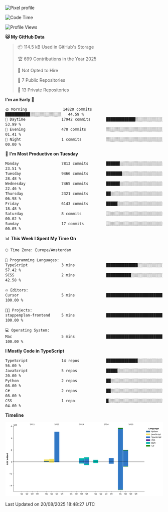 ![Pixel profile](https://pixel-profile.vercel.app/api/github-stats?username=Atchferox&screen_effect=true&theme=rainbow
)


<!--START_SECTION:waka-->
![Code Time](http://img.shields.io/badge/Code%20Time-726%20hrs%2030%20mins-blue)

![Profile Views](http://img.shields.io/badge/Profile%20Views-0-blue)

**🐱 My GitHub Data** 

> 📦 114.5 kB Used in GitHub's Storage 
 > 
> 🏆 699 Contributions in the Year 2025
 > 
> 🚫 Not Opted to Hire
 > 
> 📜 7 Public Repositories 
 > 
> 🔑 13 Private Repositories 
 > 
**I'm an Early 🐤** 

```text
🌞 Morning                14820 commits       ███████████░░░░░░░░░░░░░░   44.59 % 
🌆 Daytime                17942 commits       █████████████░░░░░░░░░░░░   53.99 % 
🌃 Evening                470 commits         ░░░░░░░░░░░░░░░░░░░░░░░░░   01.41 % 
🌙 Night                  1 commits           ░░░░░░░░░░░░░░░░░░░░░░░░░   00.00 % 
```
📅 **I'm Most Productive on Tuesday** 

```text
Monday                   7813 commits        ██████░░░░░░░░░░░░░░░░░░░   23.51 % 
Tuesday                  9466 commits        ███████░░░░░░░░░░░░░░░░░░   28.48 % 
Wednesday                7465 commits        ██████░░░░░░░░░░░░░░░░░░░   22.46 % 
Thursday                 2321 commits        ██░░░░░░░░░░░░░░░░░░░░░░░   06.98 % 
Friday                   6143 commits        █████░░░░░░░░░░░░░░░░░░░░   18.48 % 
Saturday                 8 commits           ░░░░░░░░░░░░░░░░░░░░░░░░░   00.02 % 
Sunday                   17 commits          ░░░░░░░░░░░░░░░░░░░░░░░░░   00.05 % 
```


📊 **This Week I Spent My Time On** 

```text
🕑︎ Time Zone: Europe/Amsterdam

💬 Programming Languages: 
TypeScript               3 mins              ██████████████░░░░░░░░░░░   57.42 % 
SCSS                     2 mins              ███████████░░░░░░░░░░░░░░   42.58 % 

🔥 Editors: 
Cursor                   5 mins              █████████████████████████   100.00 % 

🐱‍💻 Projects: 
stappenplan-frontend     5 mins              █████████████████████████   100.00 % 

💻 Operating System: 
Mac                      5 mins              █████████████████████████   100.00 % 
```

**I Mostly Code in TypeScript** 

```text
TypeScript               14 repos            ██████████████░░░░░░░░░░░   56.00 % 
JavaScript               5 repos             █████░░░░░░░░░░░░░░░░░░░░   20.00 % 
Python                   2 repos             ██░░░░░░░░░░░░░░░░░░░░░░░   08.00 % 
C#                       2 repos             ██░░░░░░░░░░░░░░░░░░░░░░░   08.00 % 
CSS                      1 repo              █░░░░░░░░░░░░░░░░░░░░░░░░   04.00 % 
```



**Timeline**

![Lines of Code chart](https://raw.githubusercontent.com/Atchferox/Atchferox/main/assets/bar_graph.png)


 Last Updated on 20/08/2025 18:48:27 UTC
<!--END_SECTION:waka-->
